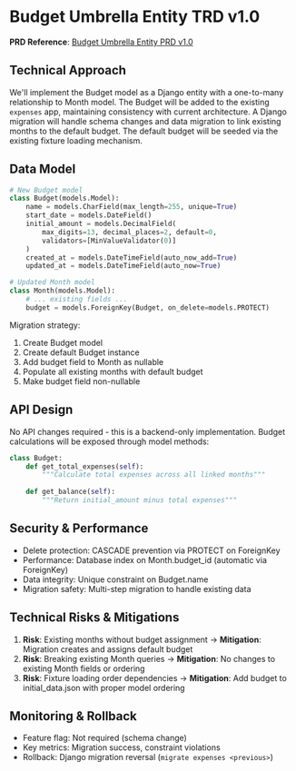 # Budget Umbrella Entity TRD v1.0

**PRD Reference**: [Budget Umbrella Entity PRD v1.0](https://github.com/MarcinOrlowski/python-pyggy-expense-tracker/issues/29)

## Technical Approach
We'll implement the Budget model as a Django entity with a one-to-many relationship to Month model. The Budget will be added to the existing `expenses` app, maintaining consistency with current architecture. A Django migration will handle schema changes and data migration to link existing months to the default budget. The default budget will be seeded via the existing fixture loading mechanism.

## Data Model
```python
# New Budget model
class Budget(models.Model):
    name = models.CharField(max_length=255, unique=True)
    start_date = models.DateField()
    initial_amount = models.DecimalField(
        max_digits=13, decimal_places=2, default=0,
        validators=[MinValueValidator(0)]
    )
    created_at = models.DateTimeField(auto_now_add=True)
    updated_at = models.DateTimeField(auto_now=True)

# Updated Month model
class Month(models.Model):
    # ... existing fields ...
    budget = models.ForeignKey(Budget, on_delete=models.PROTECT)
```

Migration strategy:
1. Create Budget model
2. Create default Budget instance
3. Add budget field to Month as nullable
4. Populate all existing months with default budget
5. Make budget field non-nullable

## API Design
No API changes required - this is a backend-only implementation. Budget calculations will be exposed through model methods:

```python
class Budget:
    def get_total_expenses(self):
        """Calculate total expenses across all linked months"""
        
    def get_balance(self):
        """Return initial_amount minus total expenses"""
```

## Security & Performance
- Delete protection: CASCADE prevention via PROTECT on ForeignKey
- Performance: Database index on Month.budget_id (automatic via ForeignKey)
- Data integrity: Unique constraint on Budget.name
- Migration safety: Multi-step migration to handle existing data

## Technical Risks & Mitigations
1. **Risk**: Existing months without budget assignment → **Mitigation**: Migration creates and assigns default budget
2. **Risk**: Breaking existing Month queries → **Mitigation**: No changes to existing Month fields or ordering
3. **Risk**: Fixture loading order dependencies → **Mitigation**: Add budget to initial_data.json with proper model ordering

## Monitoring & Rollback
- Feature flag: Not required (schema change)
- Key metrics: Migration success, constraint violations
- Rollback: Django migration reversal (`migrate expenses <previous>`)